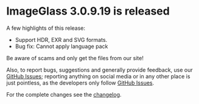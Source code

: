 # ImageGlass 3.0.9.19 is released

A few highlights of this release:

- Support HDR, EXR and SVG formats.
- Bug fix: Cannot apply language pack

Be aware of scams and only get the files from our site! 

Also, to report bugs, suggestions and generally provide feedback, use our [GitHub Issues](https://github.com/d2phap/ImageGlass/issues); reporting anything on social media or in any other place is just pointless, as the developers only follow [GitHub Issues](https://github.com/d2phap/ImageGlass/issues).

For the complete changes see the [changelog](https://github.com/d2phap/ImageGlass/releases/tag/3.0.9.19).